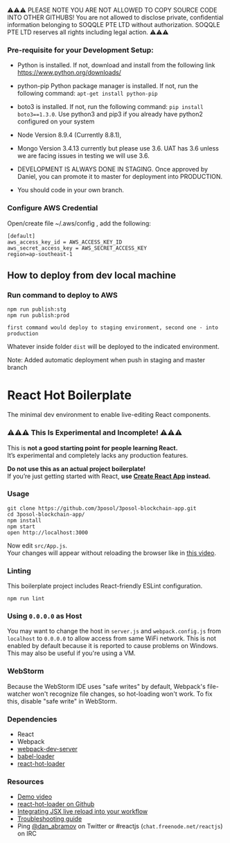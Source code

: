 ⚠️⚠️⚠️ PLEASE NOTE YOU ARE NOT ALLOWED TO COPY SOURCE CODE INTO OTHER GITHUBS! You are not allowed to disclose private, confidential information belonging to SOQQLE PTE LTD without authorization. SOQQLE PTE LTD reserves all rights including legal action. ⚠️⚠️⚠️

### Pre-requisite for your Development Setup:

- Python is installed. If not, download and install from the following link https://www.python.org/downloads/
- python-pip Python package manager is installed. If not, run the following command: `apt-get install python-pip`
- boto3 is installed. If not, run the following command: `pip install boto3==1.3.0`. Use python3 and pip3 if you already have python2 configured on your system
- Node Version 8.9.4 (Currently 8.8.1),
- Mongo Version 3.4.13 currently but please use 3.6. UAT has 3.6 unless we are facing issues in testing we will use 3.6.

- DEVELOPMENT IS ALWAYS DONE IN STAGING. Once approved by Daniel, you can promote it to master for deployment into PRODUCTION.
- You should code in your own branch.

### Configure AWS Credential

Open/create file ~/.aws/config , add the following:

```
[default]
aws_access_key_id = AWS_ACCESS_KEY_ID
aws_secret_access_key = AWS_SECRET_ACCESS_KEY
region=ap-southeast-1
```

## How to deploy from dev local machine

### Run command to deploy to AWS

```
npm run publish:stg
npm run publish:prod

first command would deploy to staging environment, second one - into production
```

Whatever inside folder `dist` will be deployed to the indicated environment.

Note: Added automatic deployment when push in staging and master branch

# React Hot Boilerplate

The minimal dev environment to enable live-editing React components.

### ⚠️⚠️⚠️ This Is Experimental and Incomplete! ⚠️⚠️⚠️

This is **not a good starting point for people learning React.**  
It’s experimental and completely lacks any production features.

**Do not use this as an actual project boilerplate!**  
If you’re just getting started with React, **use [Create React App](https://github.com/facebookincubator/create-react-app) instead.**

### Usage

```
git clone https://github.com/3posol/3posol-blockchain-app.git
cd 3posol-blockchain-app/
npm install
npm start
open http://localhost:3000
```

Now edit `src/App.js`.  
Your changes will appear without reloading the browser like in [this video](http://vimeo.com/100010922).

### Linting

This boilerplate project includes React-friendly ESLint configuration.

```
npm run lint
```

### Using `0.0.0.0` as Host

You may want to change the host in `server.js` and `webpack.config.js` from `localhost` to `0.0.0.0` to allow access from same WiFi network. This is not enabled by default because it is reported to cause problems on Windows. This may also be useful if you're using a VM.

### WebStorm

Because the WebStorm IDE uses "safe writes" by default, Webpack's file-watcher won't recognize file changes, so hot-loading won't work. To fix this, disable "safe write" in WebStorm.

### Dependencies

- React
- Webpack
- [webpack-dev-server](https://github.com/webpack/webpack-dev-server)
- [babel-loader](https://github.com/babel/babel-loader)
- [react-hot-loader](https://github.com/3posol/3posol-blockchain-app)

### Resources

- [Demo video](http://vimeo.com/100010922)
- [react-hot-loader on Github](https://github.com/3posol/3posol-blockchain-app)
- [Integrating JSX live reload into your workflow](http://gaearon.github.io/react-hot-loader/getstarted/)
- [Troubleshooting guide](https://github.com/3posol/3posol-blockchain-app/blob/master/docs/Troubleshooting.md)
- Ping [@dan_abramov](https://twitter.com/dan_abramov) on Twitter or #reactjs (`chat.freenode.net/reactjs`) on IRC
